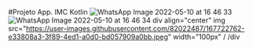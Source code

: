 #Projeto App. IMC Kotlin
![WhatsApp Image 2022-05-10 at 16 46 33](https://user-images.githubusercontent.com/82022487/167722755-0130da93-2721-42bd-8ebe-d80cbb5e4519.jpeg)
![WhatsApp Image 2022-05-10 at 16 46 34](https://user-images.githubusercontent.com/82022487/167722762-e33808a3-3f89-4ed1-a0d0-bd057909a0bb.jpeg)
div align="center"
img src="https://user-images.githubusercontent.com/82022487/167722762-e33808a3-3f89-4ed1-a0d0-bd057909a0bb.jpeg" width="100px" /
/div
